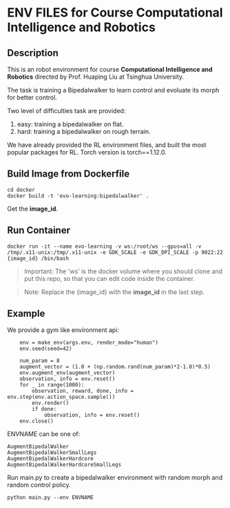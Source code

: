 # ENV FILES for Course **Computational Intelligence and Robotics**
## Description
This is an robot environment for course **Computational Intelligence and Robotics** directed by Prof. Huaping Liu at Tsinghua University.

The task is training a Bipedalwalker to learn control and evoluate its morph for better control.

Two level of difficulties task are provided:
1. easy: training a bipedalwalker on flat.
2. hard: training a bipedalwalker on rough terrain.

We have already provided the RL environment files, and built the most popular packages for RL. Torch version is torch==1.12.0.

## Build Image from Dockerfile
```
cd docker
docker build -t 'evo-learning:bipedalwalker' . 
```
Get the **image_id**.

## Run Container
```
docker run -it --name evo-learning -v ws:/root/ws --gpus=all -v /tmp/.x11-unix:/tmp/.x11-unix -e GDK_SCALE -e GDK_DPI_SCALE -p 9022:22 {image_id} /bin/bash
```
> Important: The 'ws' is the docker volume where you should clone and put this repo, so that you can edit code inside the container.

> Note: Replace the {image_id} with the **image_id** in the last step.

## Example
We provide a gym like environment api:
```
    env = make_env(args.env, render_mode="human")
    env.seed(seed=42)

    num_param = 8
    augment_vector = (1.0 + (np.random.rand(num_param)*2-1.0)*0.5)
    env.augment_env(augment_vector)
    observation, info = env.reset()
    for _ in range(1000):
        observation, reward, done, info = env.step(env.action_space.sample())
        env.render()
        if done:
            observation, info = env.reset()
    env.close()
```
ENVNAME can be one of:
```
AugmentBipedalWalker
AugmentBipedalWalkerSmallLegs
AugmentBipedalWalkerHardcore
AugmentBipedalWalkerHardcoreSmallLegs
```
Run main.py to create a bipedalwalker environment with random morph and random control policy.
```
python main.py --env ENVNAME
```